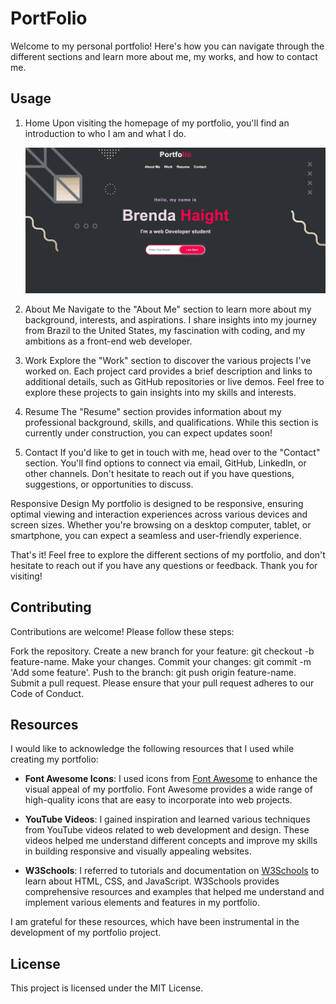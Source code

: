 # PortFolio

Welcome to my personal portfolio! Here's how you can navigate through the different sections and learn more about me, my works, and how to contact me.

## Usage

1. Home
   Upon visiting the homepage of my portfolio, you'll find an introduction to who I am and what I do.

   ![Home Page Screenshot](assets/images/Homescreen.png)

2. About Me
   Navigate to the "About Me" section to learn more about my background, interests, and aspirations. I share insights into my journey from Brazil to the United States, my fascination with coding, and my ambitions as a front-end web developer.

3. Work
   Explore the "Work" section to discover the various projects I've worked on. Each project card provides a brief description and links to additional details, such as GitHub repositories or live demos. Feel free to explore these projects to gain insights into my skills and interests.

4. Resume
   The "Resume" section provides information about my professional background, skills, and qualifications. While this section is currently under construction, you can expect updates soon!

5. Contact
   If you'd like to get in touch with me, head over to the "Contact" section. You'll find options to connect via email, GitHub, LinkedIn, or other channels. Don't hesitate to reach out if you have questions, suggestions, or opportunities to discuss.

Responsive Design
My portfolio is designed to be responsive, ensuring optimal viewing and interaction experiences across various devices and screen sizes. Whether you're browsing on a desktop computer, tablet, or smartphone, you can expect a seamless and user-friendly experience.

That's it! Feel free to explore the different sections of my portfolio, and don't hesitate to reach out if you have any questions or feedback. Thank you for visiting!

## Contributing

Contributions are welcome! Please follow these steps:

Fork the repository.
Create a new branch for your feature: git checkout -b feature-name.
Make your changes.
Commit your changes: git commit -m 'Add some feature'.
Push to the branch: git push origin feature-name.
Submit a pull request.
Please ensure that your pull request adheres to our Code of Conduct.

## Resources

I would like to acknowledge the following resources that I used while creating my portfolio:

- **Font Awesome Icons**: I used icons from [Font Awesome](https://fontawesome.com/) to enhance the visual appeal of my portfolio. Font Awesome provides a wide range of high-quality icons that are easy to incorporate into web projects.

- **YouTube Videos**: I gained inspiration and learned various techniques from YouTube videos related to web development and design. These videos helped me understand different concepts and improve my skills in building responsive and visually appealing websites.

- **W3Schools**: I referred to tutorials and documentation on [W3Schools](https://www.w3schools.com/) to learn about HTML, CSS, and JavaScript. W3Schools provides comprehensive resources and examples that helped me understand and implement various elements and features in my portfolio.

I am grateful for these resources, which have been instrumental in the development of my portfolio project.

## License

This project is licensed under the MIT License.
